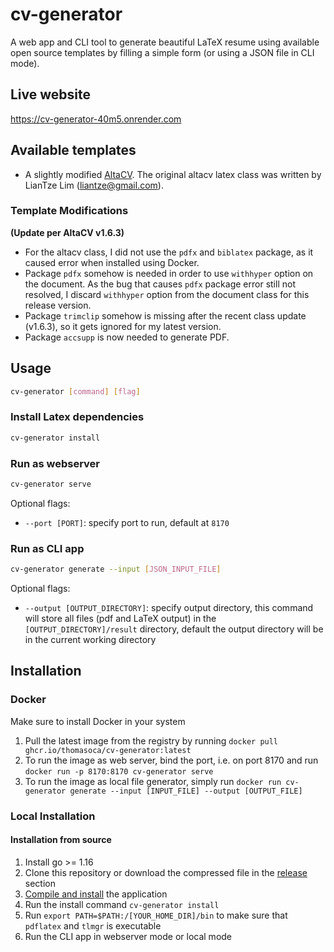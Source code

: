 # cv-generator

A web app and CLI tool to generate beautiful LaTeX resume using available open source templates by filling a simple form (or using a JSON file in CLI mode).

## Live website

https://cv-generator-40m5.onrender.com

## Available templates

- A slightly modified [AltaCV](https://github.com/liantze/AltaCV). The original altacv latex class was written by LianTze Lim (liantze@gmail.com).

### Template Modifications

**(Update per AltaCV v1.6.3)**

- For the altacv class, I did not use the `pdfx` and `biblatex` package, as it caused error when installed using Docker.
- Package `pdfx` somehow is needed in order to use `withhyper` option on the document. As the bug that causes `pdfx` package error still not resolved, I discard `withhyper` option from the document class for this release version.
- Package `trimclip` somehow is missing after the recent class update (v1.6.3), so it gets ignored for my latest version.
- Package `accsupp` is now needed to generate PDF.

## Usage

```sh
cv-generator [command] [flag]
```
### Install Latex dependencies

```sh 
cv-generator install
```
### Run as webserver

```sh
cv-generator serve
```

Optional flags:

- `--port [PORT]`: specify port to run, default at `8170`

### Run as CLI app

```sh
cv-generator generate --input [JSON_INPUT_FILE]
```

Optional flags:

- `--output [OUTPUT_DIRECTORY]`: specify output directory, this command will store all files (pdf and LaTeX output) in the `[OUTPUT_DIRECTORY]/result` directory, default the output directory will be in the current working directory

## Installation

### Docker

Make sure to install Docker in your system

1. Pull the latest image from the registry by running `docker pull ghcr.io/thomasoca/cv-generator:latest`
2. To run the image as web server, bind the port, i.e. on port 8170 and run `docker run -p 8170:8170 cv-generator serve`
3. To run the image as local file generator, simply run `docker run cv-generator generate --input [INPUT_FILE] --output [OUTPUT_FILE]`

### Local Installation
#### Installation from source 
1. Install go >= 1.16
2. Clone this repository or download the compressed file in the [release](https://github.com/thomasoca/cv-generator/releases) section
3. [Compile and install](https://go.dev/doc/tutorial/compile-install) the application
4. Run the install command `cv-generator install`
5. Run `export PATH=$PATH:/[YOUR_HOME_DIR]/bin` to make sure that `pdflatex` and `tlmgr` is executable
6. Run the CLI app in webserver mode or local mode
